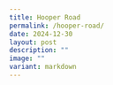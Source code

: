 ```yaml
---
title: Hooper Road
permalink: /hooper-road/
date: 2024-12-30
layout: post
description: ""
image: ""
variant: markdown
---
```

